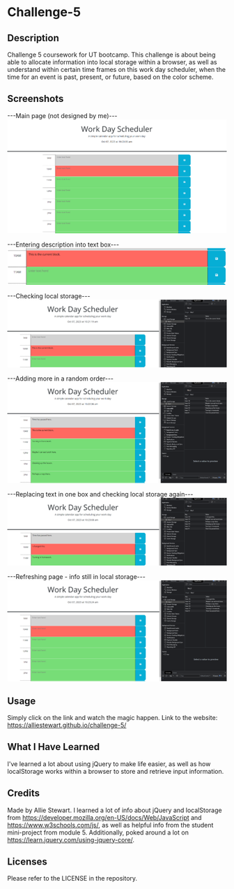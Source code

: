 # Challenge-5

## Description
Challenge 5 coursework for UT bootcamp. This challenge is about
being able to allocate information into local storage within a browser,
as well as understand within certain time frames on this work day scheduler,
when the time for an event is past, present, or future, based on the
color scheme.

## Screenshots
---Main page (not designed by me)---
![Alt text](assets/screens/Screen1.png)

---Entering description into text box---
![Alt text](assets/screens/Screen2.png)

---Checking local storage---
![Alt text](assets/screens/Screen3.png)

---Adding more in a random order---
![Alt text](assets/screens/Screen4.png)

---Replacing text in one box and checking local storage again---
![Alt text](assets/screens/Screen5.png)

---Refreshing page - info still in local storage---
![Alt text](assets/screens/Screen6.png)

## Usage
Simply click on the link and watch the magic happen. Link to the website: https://alliestewart.github.io/challenge-5/

## What I Have Learned
I've learned a lot about using jQuery to make life easier, as well as how
localStorage works within a browser to store and retrieve input information.

## Credits
Made by Allie Stewart.
I learned a lot of info about jQuery and localStorage from https://developer.mozilla.org/en-US/docs/Web/JavaScript 
and https://www.w3schools.com/js/, as well as helpful
info from the student mini-project from module 5.
Additionally, poked around a lot on https://learn.jquery.com/using-jquery-core/.

## Licenses
Please refer to the LICENSE in the repository.